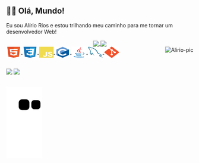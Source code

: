 ## 👋🏽 Olá, Mundo!
<p>
  Eu sou Alírio Rios e estou trilhando meu caminho para me tornar um desenvolvedor Web!<br>
</p>

<!-- Status Panel and Languages ------------------------------------------------------------------->
<div align="center">
  <a href="https://github.com/aliriorios">
  <img height="160em" align="center" src="https://github-readme-stats.vercel.app/api?username=aliriorios&show_icons=true&theme=github_dark&include_all_commits=true&count_private=true"/>
  <img height="160em" align="center" src="https://github-readme-stats.vercel.app/api/top-langs/?username=aliriorios&layout=compact&langs_count=7&theme=github_dark" />
</div>

<!-- Technologies Images --------------------------------------------------------------------------->
<!-- ### 🛠️ Tecnologias e Ferramentas: -->
<div>
  <img align="center" alt="Alirio-HTML" height="30" width="40" src="https://raw.githubusercontent.com/devicons/devicon/master/icons/html5/html5-original.svg">
  <img align="center" alt="Alirio-CSS" height="30" width="40" src="https://raw.githubusercontent.com/devicons/devicon/master/icons/css3/css3-original.svg">
  <img align="center" alt="Alirio-JS" height="30" width="40" src="https://raw.githubusercontent.com/devicons/devicon/master/icons/javascript/javascript-plain.svg">
  <img align="center" alt="Alirio-C" height="30" width="40" src="https://raw.githubusercontent.com/devicons/devicon/1119b9f84c0290e0f0b38982099a2bd027a48bf1/icons/c/c-original.svg" margin-left="20px">
  <img align="center" alt="Alirio-Java" height="30" width="40"     src="https://raw.githubusercontent.com/devicons/devicon/1119b9f84c0290e0f0b38982099a2bd027a48bf1/icons/java/java-original.svg">
  <img align="center" alt="Alirio-MySql" height="30" width="40" src="https://raw.githubusercontent.com/devicons/devicon/1119b9f84c0290e0f0b38982099a2bd027a48bf1/icons/mysql/mysql-original.svg">
  <img align="center" alt="Alirio-Git" height="30" width="40" src="https://raw.githubusercontent.com/devicons/devicon/1119b9f84c0290e0f0b38982099a2bd027a48bf1/icons/git/git-plain.svg">
<!-- Avatar Image -->
<img align="right" alt="Alirio-pic" height="180"  src="https://cdn.discordapp.com/attachments/958760766931075114/958785341442097152/avatar.png">
  </div>

  
<!-- <img align="center" alt="Alirio-" height="30" width="40" src=""> -->
  
##

<!-- Badges --------------------------------------------------------------------------------------->
<!-- ### 🤝🏽 Vamos nos conectar! -->
  
<div>
  <a href="https://www.linkedin.com/in/alírio-de-souza-rios-564553219/" target="_blank"><img src="https://img.shields.io/badge/LinkedIn-0077B5?style=for-the-badge&logo=linkedin&logoColor=white" target="_blank"></a>
  <a href="mailto:contato.aliriorios@gmail.com" target="_blank"><img src="https://img.shields.io/badge/-Gmail-%23333?style=for-the-badge&logo=gmail&logoColor=white" target="_blank"></a>
  
##
<!-- Commit Snake --------------------------------------------------------------------------------->
![Snake animation](https://github.com/aliriorios/aliriorios/blob/output/github-contribution-grid-snake.svg)
  
</div>

